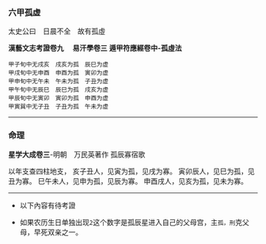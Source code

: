 ### 六甲孤虚

太史公曰　日晨不全　故有孤虛

**漢藝文志考證卷九** 　**易汗學卷三** **遁甲符應經卷中-孤虛法**
```
甲子旬中无戌亥　戌亥为孤　辰巳为虚
甲戌旬中无申酉　申酉为孤　寅卯为虚
甲申旬中无午未　午未为孤　子丑为虚
甲午旬中无辰巳　辰巳为孤　戌亥为虚
甲辰旬中无寅卯　寅卯为孤　申酉为虚
甲寅巽中无子丑　子丑为孤　午未为虚
```


----

### 命理

**星学大成卷三**-明朝　万民英著作
孤辰寡宿歌

以年支查四柱地支，
亥子丑人，见寅为孤，见戌为寡。
寅卯辰人，见巳为孤，见丑为寡。
巳午未人，见申为孤，见辰为寡。
申酉戌人，见亥为孤，见未为寡。

---

- 以下內容有待考證

- 如果农历生日单独出现`2`这个数字是孤辰星进入自己的父母宫，主`孤，刑`克父母，早死双亲之一。
